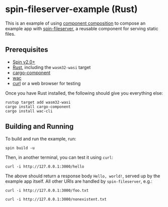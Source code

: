 # spin-fileserver-example (Rust)

This is an example of using [component
composition](https://component-model.bytecodealliance.org/creating-and-consuming/composing.html)
to compose an example app with
[spin-fileserver](https://github.com/fermyon/spin-fileserver), a reusable
component for serving static files.

## Prerequisites

- [Spin v2.0+](https://developer.fermyon.com/spin/install)
- [Rust](https://rustup.rs/), including the `wasm32-wasi` target
- [cargo-component](https://github.com/bytecodealliance/cargo-component)
- [wac](https://github.com/bytecodealliance/wac)
- [curl](https://curl.se/download.html) or a web browser for testing
  
Once you have Rust installed, the following should give you everything else:

```shell
rustup target add wasm32-wasi
cargo install cargo-component
cargo install wac-cli
```

## Building and Running

To build and run the example, run:

```shell
spin build -u
```

Then, in another terminal, you can test it using `curl`:

```shell
curl -i http://127.0.0.1:3000/hello
```

The above should return a response body `Hello, world!`, served up by the
example app itself.  All other URIs are handled by `spin-fileserver`, e.g.:

```shell
curl -i http://127.0.0.1:3000/foo.txt
```

```shell
curl -i http://127.0.0.1:3000/nonexistent.txt
```
